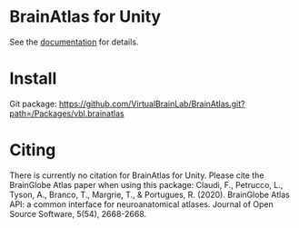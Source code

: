 # BrainAtlas for Unity

See the [documentation](https://virtualbrainlab.org/misc/brain_atlas.html) for details.

# Install

Git package: https://github.com/VirtualBrainLab/BrainAtlas.git?path=/Packages/vbl.brainatlas

# Citing

There is currently no citation for BrainAtlas for Unity. Please cite the BrainGlobe Atlas paper when using this package: Claudi, F., Petrucco, L., Tyson, A., Branco, T., Margrie, T., & Portugues, R. (2020). BrainGlobe Atlas API: a common interface for neuroanatomical atlases. Journal of Open Source Software, 5(54), 2668-2668.
